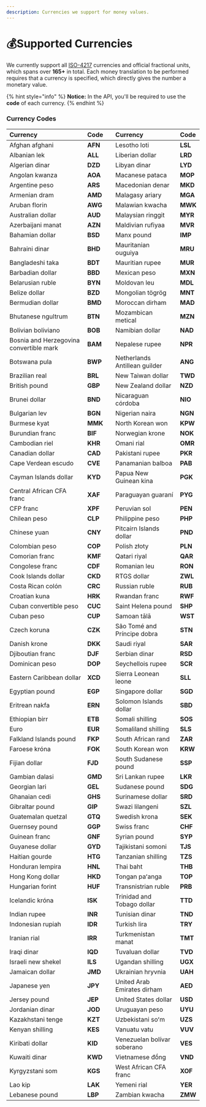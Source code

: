 ```yaml
---
description: Currencies we support for money values.
---
```


# 💰Supported Currencies

We currently support all [ISO-4217](https://en.wikipedia.org/wiki/ISO_4217) currencies and official fractional units, which spans over **165+** in total. Each money translation to be performed requires that a currency is specified, which directly gives the number a monetary value.

{% hint style="info" %}
**Notice:** In the API, you'll be required to use the **code** of each currency.
{% endhint %}

### 

### Currency Codes

| Currency | Code |  | Currency | Code |
| :--- | :--- | :--- | :--- | :--- |
| Afghan afghani  | **AFN** | | Lesotho loti  | **LSL** |
| Albanian lek  | **ALL** | | Liberian dollar  | **LRD** |
| Algerian dinar  | **DZD** | | Libyan dinar  | **LYD** |
| Angolan kwanza  | **AOA** | | Macanese pataca  | **MOP** |
| Argentine peso  | **ARS** | | Macedonian denar  | **MKD** |
| Armenian dram  | **AMD** | | Malagasy ariary  | **MGA** |
| Aruban florin  | **AWG** | | Malawian kwacha  | **MWK** |
| Australian dollar  | **AUD** | | Malaysian ringgit  | **MYR** |
| Azerbaijani manat  | **AZN** | | Maldivian rufiyaa  | **MVR** |
| Bahamian dollar  | **BSD** | | Manx pound  | **IMP** |
| Bahraini dinar  | **BHD** | | Mauritanian ouguiya  | **MRU** |
| Bangladeshi taka  | **BDT** | | Mauritian rupee  | **MUR** |
| Barbadian dollar  | **BBD** | | Mexican peso  | **MXN** |
| Belarusian ruble  | **BYN** | | Moldovan leu  | **MDL** |
| Belize dollar  | **BZD** | | Mongolian tögrög  | **MNT** |
| Bermudian dollar  | **BMD** | | Moroccan dirham  | **MAD** |
| Bhutanese ngultrum  | **BTN** | | Mozambican metical  | **MZN** |
| Bolivian boliviano  | **BOB** | | Namibian dollar  | **NAD** |
| Bosnia and Herzegovina convertible mark  | **BAM** | | Nepalese rupee  | **NPR** |
| Botswana pula  | **BWP** | | Netherlands Antillean guilder  | **ANG** |
| Brazilian real  | **BRL** | | New Taiwan dollar  | **TWD** |
| British pound  | **GBP** | | New Zealand dollar  | **NZD** |
| Brunei dollar  | **BND** | | Nicaraguan córdoba  | **NIO** |
| Bulgarian lev  | **BGN** | | Nigerian naira  | **NGN** |
| Burmese kyat  | **MMK** | | North Korean won  | **KPW** |
| Burundian franc  | **BIF** | | Norwegian krone  | **NOK** |
| Cambodian riel  | **KHR** | | Omani rial  | **OMR** |
| Canadian dollar  | **CAD** | | Pakistani rupee  | **PKR** |
| Cape Verdean escudo  | **CVE** | | Panamanian balboa  | **PAB** |
| Cayman Islands dollar  | **KYD** | | Papua New Guinean kina  | **PGK** |
| Central African CFA franc  | **XAF** | | Paraguayan guaraní  | **PYG** |
| CFP franc  | **XPF** | | Peruvian sol  | **PEN** |
| Chilean peso  | **CLP** | | Philippine peso  | **PHP** |
| Chinese yuan  | **CNY** | | Pitcairn Islands dollar  | **PND** |
| Colombian peso  | **COP** | | Polish złoty  | **PLN** |
| Comorian franc  | **KMF** | | Qatari riyal  | **QAR** |
| Congolese franc  | **CDF** | | Romanian leu  | **RON** |
| Cook Islands dollar  | **CKD** | | RTGS dollar  | **ZWL** |
| Costa Rican colón  | **CRC** | | Russian ruble  | **RUB** |
| Croatian kuna  | **HRK** | | Rwandan franc  | **RWF** |
| Cuban convertible peso  | **CUC** | | Saint Helena pound  | **SHP** |
| Cuban peso  | **CUP** | | Samoan tālā  | **WST** |
| Czech koruna  | **CZK** | | São Tomé and Príncipe dobra  | **STN** |
| Danish krone  | **DKK** | | Saudi riyal  | **SAR** |
| Djiboutian franc  | **DJF** | | Serbian dinar  | **RSD** |
| Dominican peso  | **DOP** | | Seychellois rupee  | **SCR** |
| Eastern Caribbean dollar  | **XCD** | | Sierra Leonean leone  | **SLL** |
| Egyptian pound  | **EGP** | | Singapore dollar  | **SGD** |
| Eritrean nakfa  | **ERN** | | Solomon Islands dollar  | **SBD** |
| Ethiopian birr  | **ETB** | | Somali shilling  | **SOS** |
| Euro  | **EUR** | | Somaliland shilling  | **SLS** |
| Falkland Islands pound  | **FKP** | | South African rand  | **ZAR** |
| Faroese króna  | **FOK** | | South Korean won  | **KRW** |
| Fijian dollar  | **FJD** | | South Sudanese pound  | **SSP** |
| Gambian dalasi  | **GMD** | | Sri Lankan rupee  | **LKR** |
| Georgian lari  | **GEL** | | Sudanese pound  | **SDG** |
| Ghanaian cedi  | **GHS** | | Surinamese dollar  | **SRD** |
| Gibraltar pound  | **GIP** | | Swazi lilangeni  | **SZL** |
| Guatemalan quetzal  | **GTQ** | | Swedish krona  | **SEK** |
| Guernsey pound  | **GGP** | | Swiss franc  | **CHF** |
| Guinean franc  | **GNF** | | Syrian pound  | **SYP** |
| Guyanese dollar  | **GYD** | | Tajikistani somoni  | **TJS** |
| Haitian gourde  | **HTG** | | Tanzanian shilling  | **TZS** |
| Honduran lempira  | **HNL** | | Thai baht  | **THB** |
| Hong Kong dollar  | **HKD** | | Tongan paʻanga  | **TOP** |
| Hungarian forint  | **HUF** | | Transnistrian ruble  | **PRB** |
| Icelandic króna  | **ISK** | | Trinidad and Tobago dollar  | **TTD** |
| Indian rupee  | **INR** | | Tunisian dinar  | **TND** |
| Indonesian rupiah  | **IDR** | | Turkish lira  | **TRY** |
| Iranian rial  | **IRR** | | Turkmenistan manat  | **TMT** |
| Iraqi dinar  | **IQD** | | Tuvaluan dollar  | **TVD** |
| Israeli new shekel  | **ILS** | | Ugandan shilling  | **UGX** |
| Jamaican dollar  | **JMD** | | Ukrainian hryvnia  | **UAH** |
| Japanese yen  | **JPY** | | United Arab Emirates dirham  | **AED** |
| Jersey pound  | **JEP** | | United States dollar  | **USD** |
| Jordanian dinar  | **JOD** | | Uruguayan peso  | **UYU** |
| Kazakhstani tenge  | **KZT** | | Uzbekistani soʻm  | **UZS** |
| Kenyan shilling  | **KES** | | Vanuatu vatu  | **VUV** |
| Kiribati dollar  | **KID** | | Venezuelan bolívar soberano  | **VES** |
| Kuwaiti dinar  | **KWD** | | Vietnamese đồng  | **VND** |
| Kyrgyzstani som  | **KGS** | | West African CFA franc  | **XOF** |
| Lao kip  | **LAK** | | Yemeni rial  | **YER** |
| Lebanese pound  | **LBP** | | Zambian kwacha  | **ZMW** |

